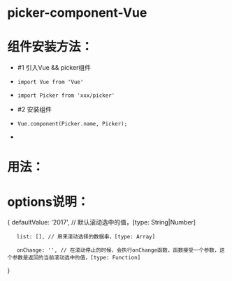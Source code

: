 # picker-component-Vue

# 组件安装方法：
 *   #1 引入Vue && picker组件
 *     import Vue from 'Vue' 
 *     import Picker from 'xxx/picker'
 *   #2 安装组件
 *     Vue.component(Picker.name, Picker);
 * 
# 用法：
   <sxx-picker defaultValue="2017" onChange="getValue" list="listArr"></sxx-picker>
 
# options说明：
   {
       defaultValue: '2017', // 默认滚动选中的值，[type: String|Number]

       list: [], // 用来滚动选择的数据串，[type: Array]

       onChange: '', // 在滚动停止的时候，会执行onChange函数，函数接受一个参数，这个参数是返回的当前滚动选中的值，[type: Function]

   }

